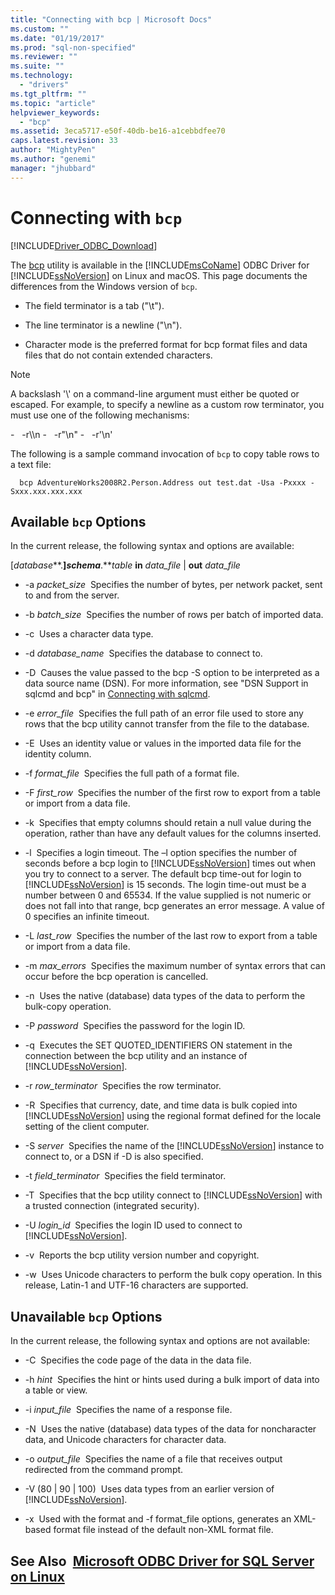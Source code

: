 ```yaml
---
title: "Connecting with bcp | Microsoft Docs"
ms.custom: ""
ms.date: "01/19/2017"
ms.prod: "sql-non-specified"
ms.reviewer: ""
ms.suite: ""
ms.technology:
  - "drivers"
ms.tgt_pltfrm: ""
ms.topic: "article"
helpviewer_keywords:
  - "bcp"
ms.assetid: 3eca5717-e50f-40db-be16-a1cebbdfee70
caps.latest.revision: 33
author: "MightyPen"
ms.author: "genemi"
manager: "jhubbard"
---
```

# Connecting with `bcp`
[!INCLUDE[Driver_ODBC_Download](../../../includes/driver_odbc_download.md)]

The [bcp](http://go.microsoft.com/fwlink/?LinkID=190626) utility is available in the [!INCLUDE[msCoName](../../../includes/msconame_md.md)] ODBC Driver for [!INCLUDE[ssNoVersion](../../../includes/ssnoversion_md.md)] on Linux and macOS. This page documents the differences from the Windows version of `bcp`.

* The field terminator is a tab ("\t").

* The line terminator is a newline ("\n").

* Character mode is the preferred format for bcp format files and data files that do not contain extended characters.

> [!NOTE]
> A backslash '\\' on a command-line argument must either be quoted or escaped. For example, to specify a newline as a custom row terminator, you must use one of the following mechanisms:  
>
> -   -r\\\n
> -   -r"\n"
> -   -r'\n'

The following is a sample command invocation of `bcp` to copy table rows to a text file:

```  bcp AdventureWorks2008R2.Person.Address out test.dat -Usa -Pxxxx -Sxxx.xxx.xxx.xxx  ```

## Available `bcp` Options

In the current release, the following syntax and options are available:

[*database***.**]*schema***.***table* **in** *data_file* | **out** *data_file*

* -a *packet_size*  Specifies the number of bytes, per network packet, sent to and from the server.

* -b *batch_size*  Specifies the number of rows per batch of imported data.

* -c  Uses a character data type.

* -d *database_name*  Specifies the database to connect to.

* -D  Causes the value passed to the bcp -S option to be interpreted as a data source name (DSN). For more information, see "DSN Support in sqlcmd and bcp" in [Connecting with sqlcmd](../../../connect/odbc/linux/connecting-with-sqlcmd.md).

* -e *error_file*  Specifies the full path of an error file used to store any rows that the bcp utility cannot transfer from the file to the database.

* -E  Uses an identity value or values in the imported data file for the identity column.

* -f *format_file*  Specifies the full path of a format file.

* -F *first_row*  Specifies the number of the first row to export from a table or import from a data file.

* -k  Specifies that empty columns should retain a null value during the operation, rather than have any default values for the columns inserted.

* -l  Specifies a login timeout. The –l option specifies the number of seconds before a bcp login to [!INCLUDE[ssNoVersion](../../../includes/ssnoversion_md.md)] times out when you try to connect to a server. The default bcp time-out for login to [!INCLUDE[ssNoVersion](../../../includes/ssnoversion_md.md)] is 15 seconds. The login time-out must be a number between 0 and 65534. If the value supplied is not numeric or does not fall into that range, bcp generates an error message. A value of 0 specifies an infinite timeout.

* -L *last_row*  Specifies the number of the last row to export from a table or import from a data file.

* -m *max_errors*  Specifies the maximum number of syntax errors that can occur before the bcp operation is cancelled.

* -n  Uses the native (database) data types of the data to perform the bulk-copy operation.

* -P *password*  Specifies the password for the login ID.

* -q  Executes the SET QUOTED_IDENTIFIERS ON statement in the connection between the bcp utility and an instance of [!INCLUDE[ssNoVersion](../../../includes/ssnoversion_md.md)].

* -r *row_terminator*  Specifies the row terminator.

* -R  Specifies that currency, date, and time data is bulk copied into [!INCLUDE[ssNoVersion](../../../includes/ssnoversion_md.md)] using the regional format defined for the locale setting of the client computer.

* -S *server*  Specifies the name of the [!INCLUDE[ssNoVersion](../../../includes/ssnoversion_md.md)] instance to connect to, or a DSN if -D is also specified.

* -t *field_terminator*  Specifies the field terminator.

* -T  Specifies that the bcp utility connect to [!INCLUDE[ssNoVersion](../../../includes/ssnoversion_md.md)] with a trusted connection (integrated security).

* -U *login_id*  Specifies the login ID used to connect to [!INCLUDE[ssNoVersion](../../../includes/ssnoversion_md.md)].

* -v  Reports the bcp utility version number and copyright.

* -w  Uses Unicode characters to perform the bulk copy operation. In this release, Latin-1 and UTF-16 characters are supported.

## Unavailable `bcp` Options

In the current release, the following syntax and options are not available:

* -C  Specifies the code page of the data in the data file.

* -h *hint*  Specifies the hint or hints used during a bulk import of data into a table or view.

* -i *input_file*  Specifies the name of a response file.

* -N  Uses the native (database) data types of the data for noncharacter data, and Unicode characters for character data.

* -o *output_file*  Specifies the name of a file that receives output redirected from the command prompt.

* -V (80 | 90 | 100)  Uses data types from an earlier version of [!INCLUDE[ssNoVersion](../../../includes/ssnoversion_md.md)].

* -x  Used with the format and -f format_file options, generates an XML-based format file instead of the default non-XML format file.

## See Also  [Microsoft ODBC Driver for SQL Server on Linux](../../../connect/odbc/linux/microsoft-odbc-driver-for-sql-server-on-linux.md)
